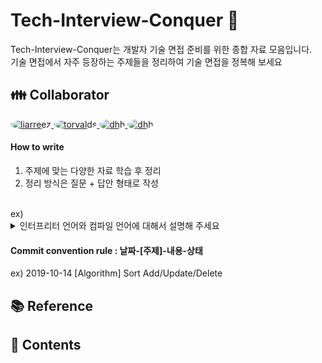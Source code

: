 # Tech-Interview-Conquer 🚀

Tech-Interview-Conquer는 개발자 기술 면접 준비를 위한 종합 자료 모음입니다. <br>
기술 면접에서 자주 등장하는 주제들을 정리하여 기술 면접을 정복해 보세요

## 👪 Collaborator

<p>
  <a href="https://github.com/liarreez">
    <img src="https://github.com/liarreez.png?size=100" alt="liarreez" style="border-radius: 50%">
  </a>
  <a href="https://github.com/EH05">
    <img src="https://github.com/EH05.png?size=100" alt="torvalds" style="border-radius: 50%">
  </a>
  <a href="https://github.com/Lee9Bin">
    <img src="https://github.com/Lee9Bin.png?size=100" alt="dhh" style="border-radius: 50%;">
  </a>
  <a href="https://github.com/5ooyeon">
    <img src="https://github.com/5ooyeon.png?size=100" alt="dhh" style="border-radius: 50%;">
  </a>
</p>

#### How to write
1. 주제에 맞는 다양한 자료 학습 후 정리
2. 정리 방식은 질문 + 답안 형태로 작성
<br>
ex)
<details>
  <summary>인터프리터 언어와 컴파일 언어에 대해서 설명해 주세요</summary>

<br>

  **인터프리터 언어 (Interpreted Language)**  
   프로그램 실행 중에 소스 코드를 한 줄씩 읽고 즉시 실행하는 방식의 언어

   - 장점 : 즉시 실행 가능, 디버깅 쉬움
   - 단점 : 런타임 속도 느림, 실행할 때마다 인터프리터 필요
   - 종류 : Python, JS, Ruby, PHP

  **컴파일 언어 (Compiled Language)**
  소스 코드를 기계어로 변환(컴파일)하여 실행 파일을 만든 후 컴퓨터가 실행하는 방식의 언어

  - 장점 : 런타임 성능이 좋음, 소스 코드 보호(실행 파일만 배포)
  - 단점 : 디버깅 어려움, 개발 속도 느림, 플랫폼마다 적절한 컴파일 필요(플랫폼 의존성)
  - 종류 : C, C++, Rust, Go

인터프리터 언어는 통역사에게 그때 그때 물어보는 것으로 컴파일 언어는 변역된 책을 보는 것으로 비유할 수 있습니다.

 **혼합형 언어(Intermediate Approach)**
 컴파일과 인터프리터 방식을 결합한 방식의 언어<br>
 대표적으로 Java가 있으며 소스 코드를 바이트 코드로 변환할 때는 컴파일 방식을 바이트 코드를 JVM에서 실행될 때는 인터프리터 방식을 사용
</details>

#### Commit convention rule : 날짜-[주제]-내용-상태
ex) 2019-10-14 [Algorithm] Sort Add/Update/Delete

## 📚 Reference

## 🔖 Contents


